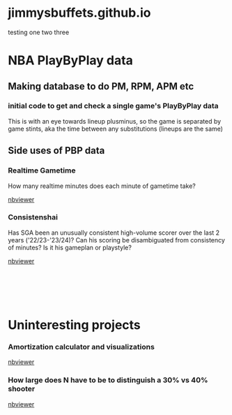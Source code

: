 # jimmysbuffets.github.io

testing one two three
 
 
 
 

# NBA PlayByPlay data
 
## Making database to do PM, RPM, APM etc

### initial code to get and check a single game's PlayByPlay data
This is with an eye towards lineup plusminus, so the game is separated by game stints, aka the time between any substitutions (lineups are the same)


## Side uses of PBP data

### Realtime Gametime
How many realtime minutes does each minute of gametime take?

[nbviewer](https://nbviewer.org/github/jimmysbuffets/jimmysbuffets.github.io/blob/main/nba_pbp/_realgametime/NBA_realgametime.ipynb)

### Consistenshai
Has SGA been an unusually consistent high-volume scorer over the last 2 years ('22/23-'23/24)? Can his scoring be disambiguated from consistency of minutes? Is it his gameplan or playstyle?

[nbviewer](https://nbviewer.org/github/jimmysbuffets/jimmysbuffets.github.io/blob/main/nba_pbp/_consistenshai/consistenshai3.ipynb)

<br/><br/>
<br/><br/>

# Uninteresting projects

### Amortization calculator and visualizations
[nbviewer](https://nbviewer.org/github/jimmysbuffets/jimmysbuffets.github.io/blob/main/Uninteresting/Amortization.ipynb)

### How large does N have to be to distinguish a 30% vs 40% shooter
[nbviewer](https://nbviewer.org/github/jimmysbuffets/jimmysbuffets.github.io/blob/main/Uninteresting/what_N_to_distinguish_shooters.ipynb)
